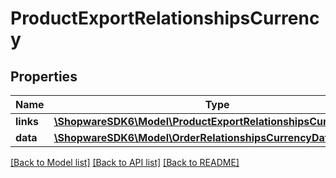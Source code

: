 # ProductExportRelationshipsCurrency

## Properties
Name | Type | Description | Notes
------------ | ------------- | ------------- | -------------
**links** | [**\ShopwareSDK6\Model\ProductExportRelationshipsCurrencyLinks**](ProductExportRelationshipsCurrencyLinks.md) |  | [optional] 
**data** | [**\ShopwareSDK6\Model\OrderRelationshipsCurrencyData**](OrderRelationshipsCurrencyData.md) |  | [optional] 

[[Back to Model list]](../../README.md#documentation-for-models) [[Back to API list]](../../README.md#documentation-for-api-endpoints) [[Back to README]](../../README.md)

